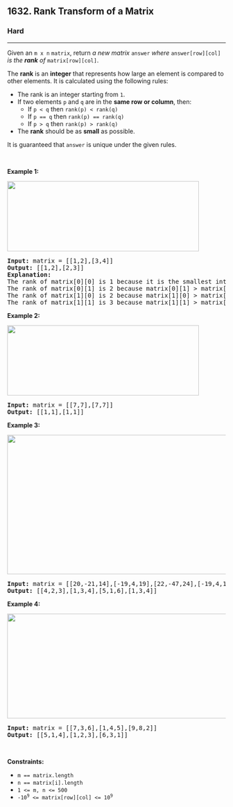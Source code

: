 <h2>1632. Rank Transform of a Matrix</h2><h3>Hard</h3><hr><div><p>Given an <code>m x n</code> <code>matrix</code>, return <em>a new matrix </em><code>answer</code><em> where </em><code>answer[row][col]</code><em> is the </em><em><strong>rank</strong> of </em><code>matrix[row][col]</code>.</p>

<p>The <strong>rank</strong> is an <strong>integer</strong> that represents how large an element is compared to other elements. It is calculated using the following rules:</p>

<ul>
	<li>The rank is an integer starting from <code>1</code>.</li>
	<li>If two elements <code>p</code> and <code>q</code> are in the <strong>same row or column</strong>, then:
	<ul>
		<li>If <code>p &lt; q</code> then <code>rank(p) &lt; rank(q)</code></li>
		<li>If <code>p == q</code> then <code>rank(p) == rank(q)</code></li>
		<li>If <code>p &gt; q</code> then <code>rank(p) &gt; rank(q)</code></li>
	</ul>
	</li>
	<li>The <strong>rank</strong> should be as <strong>small</strong> as possible.</li>
</ul>

<p>It is guaranteed that <code>answer</code> is unique under the given rules.</p>

<p>&nbsp;</p>
<p><strong>Example 1:</strong></p>
<img alt="" src="https://assets.leetcode.com/uploads/2020/10/18/rank1.jpg" style="width: 442px; height: 162px;">
<pre><strong>Input:</strong> matrix = [[1,2],[3,4]]
<strong>Output:</strong> [[1,2],[2,3]]
<strong>Explanation:</strong>
The rank of matrix[0][0] is 1 because it is the smallest integer in its row and column.
The rank of matrix[0][1] is 2 because matrix[0][1] &gt; matrix[0][0] and matrix[0][0] is rank 1.
The rank of matrix[1][0] is 2 because matrix[1][0] &gt; matrix[0][0] and matrix[0][0] is rank 1.
The rank of matrix[1][1] is 3 because matrix[1][1] &gt; matrix[0][1], matrix[1][1] &gt; matrix[1][0], and both matrix[0][1] and matrix[1][0] are rank 2.
</pre>

<p><strong>Example 2:</strong></p>
<img alt="" src="https://assets.leetcode.com/uploads/2020/10/18/rank2.jpg" style="width: 442px; height: 162px;">
<pre><strong>Input:</strong> matrix = [[7,7],[7,7]]
<strong>Output:</strong> [[1,1],[1,1]]
</pre>

<p><strong>Example 3:</strong></p>
<img alt="" src="https://assets.leetcode.com/uploads/2020/10/18/rank3.jpg" style="width: 601px; height: 322px;">
<pre><strong>Input:</strong> matrix = [[20,-21,14],[-19,4,19],[22,-47,24],[-19,4,19]]
<strong>Output:</strong> [[4,2,3],[1,3,4],[5,1,6],[1,3,4]]
</pre>

<p><strong>Example 4:</strong></p>
<img alt="" src="https://assets.leetcode.com/uploads/2020/10/18/rank4.jpg" style="width: 601px; height: 242px;">
<pre><strong>Input:</strong> matrix = [[7,3,6],[1,4,5],[9,8,2]]
<strong>Output:</strong> [[5,1,4],[1,2,3],[6,3,1]]
</pre>

<p>&nbsp;</p>
<p><strong>Constraints:</strong></p>

<ul>
	<li><code>m == matrix.length</code></li>
	<li><code>n == matrix[i].length</code></li>
	<li><code>1 &lt;= m, n &lt;= 500</code></li>
	<li><code>-10<sup>9</sup> &lt;= matrix[row][col] &lt;= 10<sup>9</sup></code></li>
</ul>
</div>